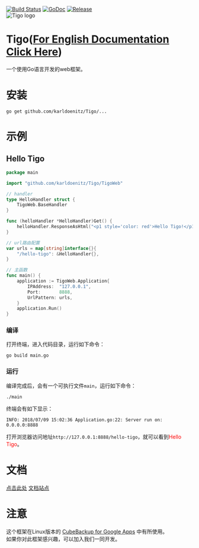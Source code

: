 [![Build Status](https://travis-ci.org/karldoenitz/Tigo.svg?branch=master)](https://travis-ci.org/karldoenitz/Tigo)
[![GoDoc](https://godoc.org/github.com/karldoenitz/Tigo?status.svg)](https://godoc.org/github.com/karldoenitz/Tigo)
[![Release](https://img.shields.io/github/release/karldoenitz/Tigo.svg?style=flat-square)](https://github.com/karldoenitz/Tigo/releases)  
![Tigo logo](https://github.com/karldoenitz/Tigo/blob/master/documentation/tigo_logo.jpg "this is Tigo logo")  
# Tigo([For English Documentation Click Here](https://github.com/karldoenitz/Tigo/blob/master/README_EN.md))
一个使用Go语言开发的web框架。

# 安装
```
go get github.com/karldoenitz/Tigo/...
```

# 示例
## Hello Tigo
```go
package main

import "github.com/karldoenitz/Tigo/TigoWeb"

// handler
type HelloHandler struct {
    TigoWeb.BaseHandler
}

func (helloHandler *HelloHandler)Get() {
    helloHandler.ResponseAsHtml("<p1 style='color: red'>Hello Tigo!</p1>")
}

// url路由配置
var urls = map[string]interface{}{
    "/hello-tigo": &HelloHandler{},
}

// 主函数
func main() {
    application := TigoWeb.Application{
        IPAddress:  "127.0.0.1",
        Port:       8888,
        UrlPattern: urls,
    }
    application.Run()
}
```
### 编译
打开终端，进入代码目录，运行如下命令：
```
go build main.go
```
### 运行
编译完成后，会有一个可执行文件```main```，运行如下命令：
```
./main
```
终端会有如下显示：
```
INFO: 2018/07/09 15:02:36 Application.go:22: Server run on: 0.0.0.0:8888
```
打开浏览器访问地址```http://127.0.0.1:8888/hello-tigo```，就可以看到<font color=red>Hello Tigo</font>。

# 文档
[点击此处](https://github.com/karldoenitz/Tigo/blob/master/documentation/documentation.md)
[文档站点](https://karldoenitz.github.io/Tigo/)
# 注意
这个框架在Linux版本的 [CubeBackup for Google Apps](http://www.cubebackup.com) 中有所使用。  
如果你对此框架感兴趣，可以加入我们一同开发。
